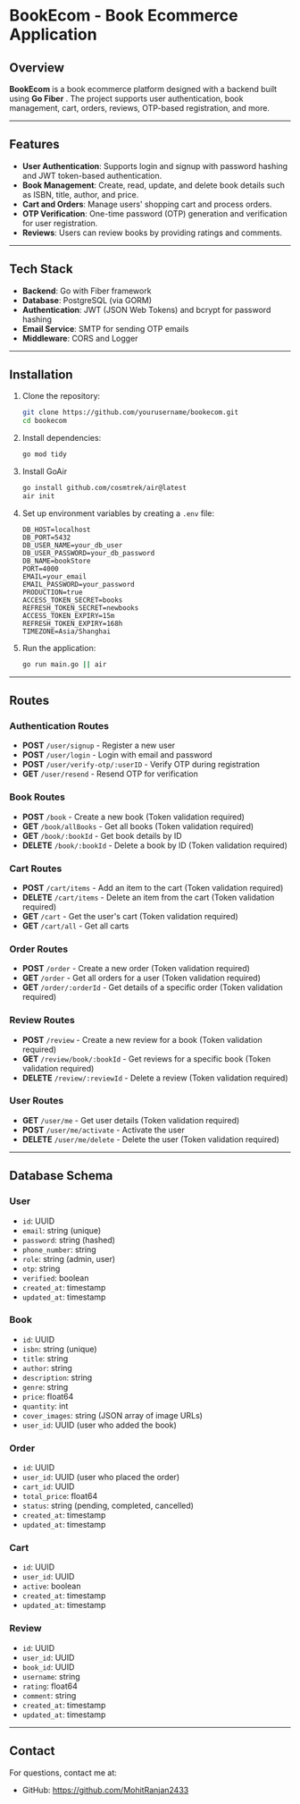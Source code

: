 # BookEcom - Book Ecommerce Application

## Overview

**BookEcom** is a book ecommerce platform designed with a backend built using **Go Fiber** . The project supports user authentication, book management, cart, orders, reviews, OTP-based registration, and more.

---

## Features

- **User Authentication**: Supports login and signup with password hashing and JWT token-based authentication.
- **Book Management**: Create, read, update, and delete book details such as ISBN, title, author, and price.
- **Cart and Orders**: Manage users' shopping cart and process orders.
- **OTP Verification**: One-time password (OTP) generation and verification for user registration.
- **Reviews**: Users can review books by providing ratings and comments.

---

## Tech Stack

- **Backend**: Go with Fiber framework
- **Database**: PostgreSQL (via GORM)
- **Authentication**: JWT (JSON Web Tokens) and bcrypt for password hashing
- **Email Service**: SMTP for sending OTP emails
- **Middleware**: CORS and Logger

---

## Installation

1. Clone the repository:

    ```bash
    git clone https://github.com/yourusername/bookecom.git
    cd bookecom
    ```

2. Install dependencies:

    ```bash
    go mod tidy
    ```
3. Install GoAir
   ```bash
   go install github.com/cosmtrek/air@latest
   air init
   ```

4. Set up environment variables by creating a `.env` file:

    ```plaintext
    DB_HOST=localhost
    DB_PORT=5432
    DB_USER_NAME=your_db_user
    DB_USER_PASSWORD=your_db_password
    DB_NAME=bookStore
    PORT=4000
    EMAIL=your_email
    EMAIL_PASSWORD=your_password
    PRODUCTION=true
    ACCESS_TOKEN_SECRET=books
    REFRESH_TOKEN_SECRET=newbooks
    ACCESS_TOKEN_EXPIRY=15m
    REFRESH_TOKEN_EXPIRY=168h
    TIMEZONE=Asia/Shanghai
    ```

5. Run the application:

    ```bash
    go run main.go || air
    ```

---

## Routes

### Authentication Routes

- **POST** `/user/signup` - Register a new user
- **POST** `/user/login` - Login with email and password
- **POST** `/user/verify-otp/:userID` - Verify OTP during registration
- **GET** `/user/resend` - Resend OTP for verification

### Book Routes

- **POST** `/book` - Create a new book (Token validation required)
- **GET** `/book/allBooks` - Get all books (Token validation required)
- **GET** `/book/:bookId` - Get book details by ID
- **DELETE** `/book/:bookId` - Delete a book by ID (Token validation required)

### Cart Routes

- **POST** `/cart/items` - Add an item to the cart (Token validation required)
- **DELETE** `/cart/items` - Delete an item from the cart (Token validation required)
- **GET** `/cart` - Get the user's cart (Token validation required)
- **GET** `/cart/all` - Get all carts

### Order Routes

- **POST** `/order` - Create a new order (Token validation required)
- **GET** `/order` - Get all orders for a user (Token validation required)
- **GET** `/order/:orderId` - Get details of a specific order (Token validation required)

### Review Routes

- **POST** `/review` - Create a new review for a book (Token validation required)
- **GET** `/review/book/:bookId` - Get reviews for a specific book (Token validation required)
- **DELETE** `/review/:reviewId` - Delete a review (Token validation required)

### User Routes

- **GET** `/user/me` - Get user details (Token validation required)
- **POST** `/user/me/activate` - Activate the user
- **DELETE** `/user/me/delete` - Delete the user (Token validation required)

---

## Database Schema

### User

- `id`: UUID
- `email`: string (unique)
- `password`: string (hashed)
- `phone_number`: string
- `role`: string (admin, user)
- `otp`: string
- `verified`: boolean
- `created_at`: timestamp
- `updated_at`: timestamp

### Book

- `id`: UUID
- `isbn`: string (unique)
- `title`: string
- `author`: string
- `description`: string
- `genre`: string
- `price`: float64
- `quantity`: int
- `cover_images`: string (JSON array of image URLs)
- `user_id`: UUID (user who added the book)

### Order

- `id`: UUID
- `user_id`: UUID (user who placed the order)
- `cart_id`: UUID
- `total_price`: float64
- `status`: string (pending, completed, cancelled)
- `created_at`: timestamp
- `updated_at`: timestamp

### Cart

- `id`: UUID
- `user_id`: UUID
- `active`: boolean
- `created_at`: timestamp
- `updated_at`: timestamp

### Review

- `id`: UUID
- `user_id`: UUID
- `book_id`: UUID
- `username`: string
- `rating`: float64
- `comment`: string
- `created_at`: timestamp
- `updated_at`: timestamp

---

## Contact

For questions, contact me at:
- GitHub: https://github.com/MohitRanjan2433
